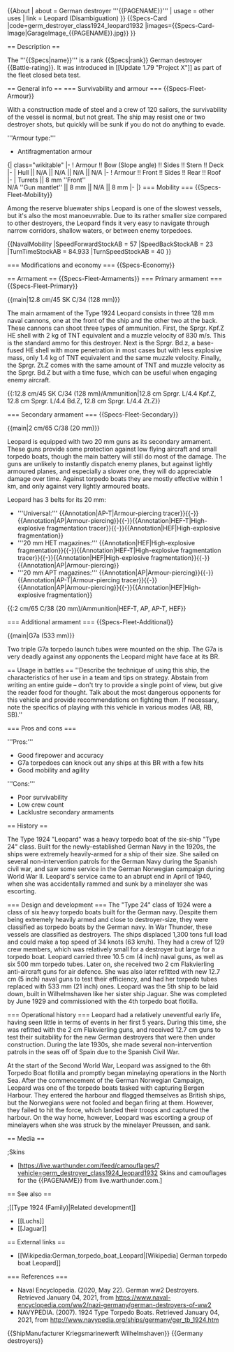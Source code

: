 {{About
| about = German destroyer '''{{PAGENAME}}'''
| usage = other uses
| link = Leopard (Disambiguation)
}}
{{Specs-Card
|code=germ_destroyer_class1924_leopard1932
|images={{Specs-Card-Image|GarageImage_{{PAGENAME}}.jpg}}
}}

== Description ==
<!-- ''In the first part of the description, cover the history of the ship's creation and military application. In the second part, tell the reader about using this ship in the game. Add a screenshot: if a beginner player has a hard time remembering vehicles by name, a picture will help them identify the ship in question.'' -->
The '''{{Specs|name}}''' is a rank {{Specs|rank}} German destroyer {{Battle-rating}}. It was introduced in [[Update 1.79 "Project X"]] as part of the fleet closed beta test.

== General info ==
=== Survivability and armour ===
{{Specs-Fleet-Armour}}
<!-- ''Talk about the vehicle's armour. Note the most well-defended and most vulnerable zones, e.g. the ammo magazine. Evaluate the composition of components and assemblies responsible for movement and manoeuvrability. Evaluate the survivability of the primary and secondary armaments separately. Don't forget to mention the size of the crew, which plays an important role in fleet mechanics. Save tips on preserving survivability for the "Usage in battles" section. If necessary, use a graphical template to show the most well-protected or most vulnerable points in the armour.'' -->
With a construction made of steel and a crew of 120 sailors, the survivability of the vessel is normal, but not great. The ship may resist one or two destroyer shots, but quickly will be sunk if you do not do anything to evade.

'''Armour type:'''

* Antifragmentation armour

{| class="wikitable"
|-
! Armour !! Bow (Slope angle) !! Sides !! Stern !! Deck
|-
| Hull || N/A || N/A || N/A || N/A
|-
! Armour !! Front !! Sides !! Rear !! Roof
|-
| Turrets || 8 mm ''Front'' <br>N/A ''Gun mantlet'' || 8 mm || N/A || 8 mm
|-
|}
=== Mobility ===
{{Specs-Fleet-Mobility}}
<!-- ''Write about the ship's mobility. Evaluate its power and manoeuvrability, rudder rerouting speed, stopping speed at full tilt, with its maximum forward and reverse speed.'' -->
Among the reserve bluewater ships Leopard is one of the slowest vessels, but it's also the most manoeuvrable. Due to its rather smaller size compared to other destroyers, the Leopard finds it very easy to navigate through narrow corridors, shallow waters, or between enemy torpedoes.

{{NavalMobility
|SpeedForwardStockAB = 57
|SpeedBackStockAB = 23
|TurnTimeStockAB = 84.933
|TurnSpeedStockAB = 40
}}

=== Modifications and economy ===
{{Specs-Economy}}

== Armament ==
{{Specs-Fleet-Armaments}}
=== Primary armament ===
{{Specs-Fleet-Primary}}
<!-- ''Provide information about the characteristics of the primary armament. Evaluate their efficacy in battle based on their reload speed, ballistics and the capacity of their shells. Add a link to the main article about the weapon: <code><nowiki>{{main|Weapon name (calibre)}}</nowiki></code>. Broadly describe the ammunition available for the primary armament, and provide recommendations on how to use it and which ammunition to choose.'' -->
{{main|12.8 cm/45 SK C/34 (128 mm)}}

The main armament of the Type 1924 Leopard consists in three 128 mm naval cannons, one at the front of the ship and the other two at the back. These cannons can shoot three types of ammunition. First, the Sprgr. Kpf.Z HE shell with 2 kg of TNT equivalent and a muzzle velocity of 830 m/s. This is the standard ammo for this destroyer. Next is the Sprgr. Bd.z, a base-fused HE shell with more penetration in most cases but with less explosive mass, only 1.4 kg of TNT equivalent and the same muzzle velocity. Finally, the Sprgr. Zt.Z comes with the same amount of TNT and muzzle velocity as the Sprgr. Bd.Z but with a time fuse, which can be useful when engaging enemy aircraft.

{{:12.8 cm/45 SK C/34 (128 mm)/Ammunition|12.8 cm Sprgr. L/4.4 Kpf.Z, 12.8 cm Sprgr. L/4.4 Bd.Z, 12.8 cm Sprgr. L/4.4 Zt.Z}}

=== Secondary armament ===
{{Specs-Fleet-Secondary}}
<!-- ''Some ships are fitted with weapons of various calibres. Secondary armaments are defined as weapons chosen with the control <code>Select secondary weapon</code>. Evaluate the secondary armaments and give advice on how to use them. Describe the ammunition available for the secondary armament. Provide recommendations on how to use them and which ammunition to choose. Remember that any anti-air armament, even heavy calibre weapons, belong in the next section. If there is no secondary armament, remove this section.'' -->
{{main|2 cm/65 C/38 (20 mm)}}

Leopard is equipped with two 20 mm guns as its secondary armament. These guns provide some protection against low flying aircraft and small torpedo boats, though the main battery will still do most of the damage. The guns are unlikely to instantly dispatch enemy planes, but against lightly armoured planes, and especially a slower one, they will do appreciable damage over time. Against torpedo boats they are mostly effective within 1 km, and only against very lightly armoured boats.

Leopard has 3 belts for its 20 mm:

* '''Universal:''' {{Annotation|AP-T|Armour-piercing tracer}}{{-}}{{Annotation|AP|Armour-piercing}}{{-}}{{Annotation|HEF-T|High-explosive fragmentation tracer}}{{-}}{{Annotation|HEF|High-explosive fragmentation}}
* '''20 mm HET magazines:''' {{Annotation|HEF|High-explosive fragmentation}}{{-}}{{Annotation|HEF-T|High-explosive fragmentation tracer}}{{-}}{{Annotation|HEF|High-explosive fragmentation}}{{-}}{{Annotation|AP|Armour-piercing}}
* '''20 mm APT magazines:''' {{Annotation|AP|Armour-piercing}}{{-}}{{Annotation|AP-T|Armour-piercing tracer}}{{-}}{{Annotation|AP|Armour-piercing}}{{-}}{{Annotation|HEF|High-explosive fragmentation}}

{{:2 cm/65 C/38 (20 mm)/Ammunition|HEF-T, AP, AP-T, HEF}}

=== Additional armament ===
{{Specs-Fleet-Additional}}
<!-- ''Describe the available additional armaments of the ship: depth charges, mines, torpedoes. Talk about their positions, available ammunition and launch features such as dead zones of torpedoes. If there is no additional armament, remove this section.'' -->
{{main|G7a (533 mm)}}

Two triple G7a torpedo launch tubes were mounted on the ship. The G7a is very deadly against any opponents the Leopard might have face at its BR.

== Usage in battles ==
''Describe the technique of using this ship, the characteristics of her use in a team and tips on strategy. Abstain from writing an entire guide – don't try to provide a single point of view, but give the reader food for thought. Talk about the most dangerous opponents for this vehicle and provide recommendations on fighting them. If necessary, note the specifics of playing with this vehicle in various modes (AB, RB, SB).''

=== Pros and cons ===
<!-- ''Summarise and briefly evaluate the vehicle in terms of its characteristics and combat effectiveness. Mark its pros and cons in the bulleted list. Try not to use more than 6 points for each of the characteristics. Avoid using categorical definitions such as "bad", "good" and the like - use substitutions with softer forms such as "inadequate" and "effective".'' -->

'''Pros:'''

* Good firepower and accuracy
* G7a torpedoes can knock out any ships at this BR with a few hits
* Good mobility and agility

'''Cons:'''

* Poor survivability
* Low crew count
* Lacklustre secondary armaments

== History ==
<!-- ''Describe the history of the creation and combat usage of the ship in more detail than in the introduction. If the historical reference turns out to be too long, take it to a separate article, taking a link to the article about the ship and adding a block "/History" (example: <nowiki>https://wiki.warthunder.com/(Ship-name)/History</nowiki>) and add a link to it here using the <code>main</code> template. Be sure to reference text and sources by using <code><nowiki><ref></ref></nowiki></code>, as well as adding them at the end of the article with <code><nowiki><references /></nowiki></code>. This section may also include the ship's dev blog entry (if applicable) and the in-game encyclopedia description (under <code><nowiki>=== In-game description ===</nowiki></code>, also if applicable).'' -->

The Type 1924 "Leopard" was a heavy torpedo boat of the six-ship "Type 24" class. Built for the newly-established German Navy in the 1920s, the ships were extremely heavily-armed for a ship of their size. She sailed on several non-intervention patrols for the German Navy during the Spanish civil war, and saw some service in the German Norwegian campaign during World War II. Leopard's service came to an abrupt end in April of 1940, when she was accidentally rammed and sunk by a minelayer she was escorting.

=== Design and development ===
The "Type 24" class of 1924 were a class of six heavy torpedo boats built for the German navy. Despite them being extremely heavily armed and close to destroyer-size, they were classified as torpedo boats by the German navy. In War Thunder, these vessels are classified as destroyers. The ships displaced 1,300 tons full load and could make a top speed of 34 knots (63 km/h). They had a crew of 129 crew members, which was relatively small for a destroyer but large for a torpedo boat. Leopard carried three 10.5 cm (4 inch) naval guns, as well as six 500 mm torpedo tubes. Later on, she received two 2 cm Flakvierling anti-aircraft guns for air defence. She was also later refitted with new 12.7 cm (5 inch) naval guns to test their efficiency, and had her torpedo tubes replaced with 533 mm (21 inch) ones. Leopard was the 5th ship to be laid down, built in Wilhelmshaven like her sister ship Jaguar. She was completed by June 1929 and commissioned with the 4th torpedo boat flotilla.

=== Operational history ===
Leopard had a relatively uneventful early life, having seen little in terms of events in her first 5 years. During this time, she was refitted with the 2 cm Flakvierling guns, and received 12.7 cm guns to test their suitability for the new German destroyers that were then under construction. During the late 1930s, she made several non-intervention patrols in the seas off of Spain due to the Spanish Civil War.

At the start of the Second World War, Leopard was assigned to the 6th Torpedo Boat flotilla and promptly began minelaying operations in the North Sea. After the commencement of the German Norwegian Campaign, Leopard was one of the torpedo boats tasked with capturing Bergen Harbour. They entered the harbour and flagged themselves as British ships, but the Norwegians were not fooled and began firing at them. However, they failed to hit the force, which landed their troops and captured the harbour. On the way home, however, Leopard was escorting a group of minelayers when she was struck by the minelayer Preussen, and sank.

== Media ==
<!-- ''Excellent additions to the article would be video guides, screenshots from the game, and photos.'' -->

;Skins

* [https://live.warthunder.com/feed/camouflages/?vehicle=germ_destroyer_class1924_leopard1932 Skins and camouflages for the {{PAGENAME}} from live.warthunder.com.]

== See also ==
<!-- ''Links to articles on the War Thunder Wiki that you think will be useful for the reader, for example:''
* ''reference to the series of the ship;''
* ''links to approximate analogues of other nations and research trees.'' -->

;[[Type 1924 (Family)|Related development]]

* [[Luchs]]
* [[Jaguar]]

== External links ==
<!-- ''Paste links to sources and external resources, such as:''
* ''topic on the official game forum;''
* ''other literature.'' -->

* [[Wikipedia:German_torpedo_boat_Leopard|[Wikipedia] German torpedo boat Leopard]]

=== References ===

* Naval Encyclopedia. (2020, May 22). German ww2 Destroyers. Retrieved January 04, 2021, from <nowiki>https://www.naval-encyclopedia.com/ww2/nazi-germany/german-destroyers-of-ww2</nowiki>
* NAVYPEDIA. (2007). 1924 Type Torpedo Boats. Retrieved January 04, 2021, from <nowiki>http://www.navypedia.org/ships/germany/ger_tb_1924.htm</nowiki>

{{ShipManufacturer Kriegsmarinewerft Wilhelmshaven}}
{{Germany destroyers}}